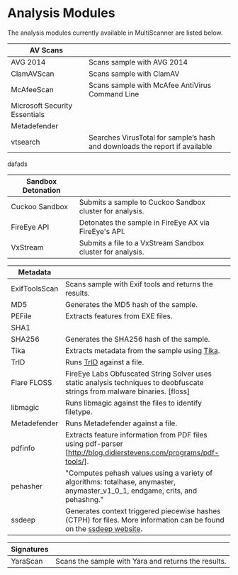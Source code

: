 Analysis Modules
================

The analysis modules currently available in MultiScanner are listed below.

| AV Scans |   | 
| -------- | - |
| AVG 2014 | Scans sample with AVG 2014 |
| ClamAVScan | Scans sample with ClamAV |
| McAfeeScan |	Scans sample with McAfee AntiVirus Command Line |
| Microsoft Security Essentials |   |
| Metadefender |   |
| vtsearch | Searches VirusTotal for sample’s hash and downloads the report if available |

dafads

| Sandbox Detonation |   |
| ------------------ | - |
| Cuckoo Sandbox | Submits a sample to Cuckoo Sandbox cluster for analysis.|
| FireEye API | Detonates the sample in FireEye AX via FireEye's API.|
| VxStream | Submits a file to a VxStream Sandbox cluster for analysis.|

| Metadata |   |
| -------- | - |
|ExifToolsScan | Scans sample with Exif tools and returns the results.|
|MD5 | Generates the MD5 hash of the sample.|
|PEFile | Extracts features from EXE files.|
|SHA1 | |
|SHA256 | Generates the SHA256 hash of the sample.|
|Tika | Extracts metadata from the sample using [Tika](https://tika.apache.org/).|
|TrID | Runs [TrID](http://mark0.net/soft-trid-e.html) against a file.|
|Flare FLOSS | FireEye Labs Obfuscated String Solver uses static analysis techniques to deobfuscate strings from malware binaries. [floss]|
|libmagic | Runs libmagic against the files to identify filetype.|
|Metadefender | Runs Metadefender against a file.|
|pdfinfo | Extracts feature information from PDF files using pdf-parser [http://blog.didierstevens.com/programs/pdf-tools/].|
|pehasher | "Computes pehash values using a variety of algorithms: totalhase, anymaster, anymaster_v1_0_1, endgame, crits, and pehashng."|
|ssdeep | Generates context triggered piecewise hashes (CTPH) for files. More information can be found on the [ssdeep website](http://ssdeep.sourceforge.net/).|

| Signatures |   |
| ---------- | - |
| YaraScan | Scans the sample with Yara and returns the results.|
